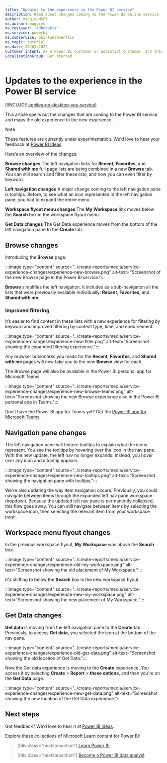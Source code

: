 ```yaml
---
title: "Updates to the experience in the Power BI service"
description: Read about changes coming to the Power BI online service (app.powerbi.com).
author: maggiesMSFT
ms.author: maggies
ms.reviewer: 'kdholakia'
ms.service: powerbi
ms.subservice: pbi-fundamentals
ms.topic: tutorial
ms.date: 07/01/2022
Customer intent: As a Power BI customer or potential customer, I'm interested in reading about the new experience in the Power BI service.
LocalizationGroup: Get started
---
```


# Updates to the experience in the Power BI service

[!INCLUDE [applies-no-desktop-yes-service](../includes/applies-no-desktop-yes-service.md)]

This article spells out the changes that are coming to the Power BI service, and maps the old experience to the new experience.

> [!NOTE]
> These features are currently under experimentation. We'd love to hear your feedback at [Power BI Ideas](https://ideas.powerbi.com/ideas/).

Here’s an overview of the changes:

**Browse changes** The left navigation links for **Recent**, **Favorites**, and **Shared with me** full page lists are being combined in a new **Browse** tab. You can still search and filter these lists, and now you can even filter by keyword.

**Left navigation changes** A major change coming to the left navigation pane is tooltips. Before, to see what an icon represented in the left navigation pane, you had to expand the entire menu.

**Workspace flyout menu changes** The **My Workspace** link moves below the **Search** box in the workspace flyout menu.

**Get Data changes** The Get Data experience moves from the bottom of the left navigation pane to the **Create** tab.

## Browse changes

Introducing the **Browse** page: 
 
:::image type="content" source="../create-reports/media/service-experience-changes/experience-new-browse.png" alt-text="Screenshot of the new Browse page in the Power BI service.":::

**Browse** simplifies the left navigation. It includes as a sub-navigation all the lists that were previously available individually: **Recent**, **Favorites**, and **Shared with me**. 

### Improved filtering

It’s easier to find content in these lists with a new experience for filtering by keyword and improved filtering by content type, time, and endorsement.

:::image type="content" source="../create-reports/media/service-experience-changes/experience-new-filter.png" alt-text="Screenshot showing the expanded filtering experience.":::

Any browser bookmarks you made for the **Recent**, **Favorites**, and **Shared with me** pages will now take you to the new **Browse** view for each.

The Browse page will also be available in the Power BI personal app for Microsoft Teams. 

:::image type="content" source="../create-reports/media/service-experience-changes/experience-new-browse-teams.png" alt-text="Screenshot showing the new Browse experience also in the Power BI personal app in Teams.":::

Don’t have the Power BI app for Teams yet? Get the [Power BI app for Microsoft Teams](../collaborate-share/service-microsoft-teams-app.md).

## Navigation pane changes

The left navigation pane will feature tooltips to explain what the icons represent. You see the tooltips by hovering over the icon in the nav pane.  With the new update, the left nav no longer expands. Instead, you hover over any icon and a tooltip appears.

:::image type="content" source="../create-reports/media/service-experience-changes/experience-new-tooltips.png" alt-text="Screenshot showing the navigation pane with tooltips.":::

We're also updating the way item navigation occurs. Previously, you could navigate between items through the expanded left nav pane workspace dropdown. Because the updated left nav pane is permanently collapsed, this flow goes away. You can still navigate between items by selecting the workspace icon, then selecting the relevant item from your workspace page.

## Workspace menu flyout changes

In the previous workspace flyout, **My Workspace** was above the **Search** box.
 
:::image type="content" source="../create-reports/media/service-experience-changes/experience-old-my-workspace.png" alt-text="Screenshot showing the old placement of My Workspace."::: 

It's shifting to below the **Search** box in the new workspace flyout.

:::image type="content" source="../create-reports/media/service-experience-changes/experience-new-my-workspace.png" alt-text="Screenshot showing the new placement of My Workspace.":::
 
## Get Data changes

**Get data** is moving from the left navigation pane to the **Create** tab. Previously, to access **Get data**, you selected the icon at the bottom of the nav pane.

:::image type="content" source="../create-reports/media/service-experience-changes/experience-old-get-data.png" alt-text="Screenshot showing the old location of Get Data.":::

Now the Get data experience is moving to the **Create** experience. You access it by selecting **Create** > **Report** > **these options**, and then you're on the **Get Data** page. 

:::image type="content" source="../create-reports/media/service-experience-changes/experience-new-get-data.png" alt-text="Screenshot showing the new location of the Get Data experience.":::

## Next steps

Got feedback? We'd love to hear it at [Power BI Ideas](https://ideas.powerbi.com/ideas/).

Explore these collections of Microsoft Learn content for Power BI:

> [!div class="nextstepaction"]
>[Learn Power BI](/learn/powerplatform/power-bi?WT.mc_id=powerbi_landingpage-docs-link)

> [!div class="nextstepaction"]
> [Become a Power BI data analyst](/users/microsoftpowerplatform-5978/collections/djwu3eywpk4nm)